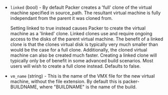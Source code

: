 <!-- Code generated from the comments of the Config struct in builder/vmware/vmx/config.go; DO NOT EDIT MANUALLY -->

-   `linked` (bool) - By default Packer creates a 'full' clone of the virtual machine
    specified in source_path. The resultant virtual machine is fully
    independant from the parent it was cloned from.
    
    Setting linked to true instead causes Packer to create the virtual
    machine as a 'linked' clone. Linked clones use and require ongoing
    access to the disks of the parent virtual machine. The benefit of a
    linked clone is that the clones virtual disk is typically very much
    smaller than would be the case for a full clone. Additionally, the
    cloned virtual machine can also be created much faster. Creating a
    linked clone will typically only be of benefit in some advanced build
    scenarios. Most users will wish to create a full clone instead. Defaults
    to false.
    
-   `vm_name` (string) - This is the name of the VMX file for the new virtual
    machine, without the file extension. By default this is packer-BUILDNAME,
    where "BUILDNAME" is the name of the build.
    